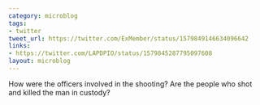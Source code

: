 ```yaml
---
category: microblog
tags:
- twitter
tweet_url: https://twitter.com/ExMember/status/1579849146634096642
links:
- https://twitter.com/LAPDPIO/status/1579845287795097608
layout: microblog
---
```

How were the officers involved in the shooting? Are the people who shot and killed the man in custody?
